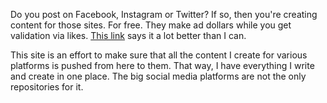 Do you post on Facebook, Instagram or Twitter? If so, then you're creating content for those sites. For free. They make ad dollars while you get validation via likes. [This link](<https://www.alwaysownyourplatform.com/>) says it a lot better than I can.

This site is an effort to make sure that all the content I create for various platforms is pushed from here to them. That way, I have everything I write and create in one place. The big social media platforms are not the only repositories for it.

